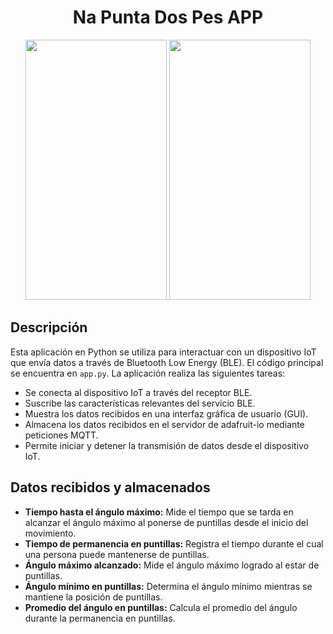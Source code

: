 <div align="Center">
  <h1 align="Center">Na Punta Dos Pes APP</h1>
  <p float="left">
    <img src="https://i.imgur.com/DUAvY2D.png" width="226" height="416">  
    <img src="https://i.imgur.com/QgZnqLW.png" width="226" height="416">
  </p>
</div>

## Descripción

Esta aplicación en Python se utiliza para interactuar con un dispositivo IoT que envía datos a través de Bluetooth Low Energy (BLE). El código principal se encuentra en `app.py`. La aplicación realiza las siguientes tareas:

- Se conecta al dispositivo IoT a través del receptor BLE.
- Suscribe las características relevantes del servicio BLE.
- Muestra los datos recibidos en una interfaz gráfica de usuario (GUI).
- Almacena los datos recibidos en el servidor de adafruit-io mediante peticiones MQTT.
- Permite iniciar y detener la transmisión de datos desde el dispositivo IoT.

## Datos recibidos y almacenados
- **Tiempo hasta el ángulo máximo:** Mide el tiempo que se tarda en alcanzar el ángulo máximo al ponerse de puntillas desde el inicio del movimiento.
- **Tiempo de permanencia en puntillas:** Registra el tiempo durante el cual una persona puede mantenerse de puntillas.
- **Ángulo máximo alcanzado:** Mide el ángulo máximo logrado al estar de puntillas.
- **Ángulo mínimo en puntillas:** Determina el ángulo mínimo mientras se mantiene la posición de puntillas.
- **Promedio del ángulo en puntillas:** Calcula el promedio del ángulo durante la permanencia en puntillas.
